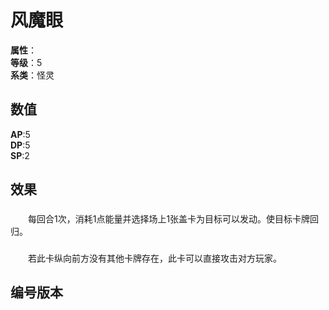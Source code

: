 <script setup lang="ts">
import CardEffectTypeAndName from "../src/commponents/CardEffectTypeAndName.vue";

let list = [
    { number: "SP03-002", url: "/packs/SP03" }
]
</script>

# 风魔眼

**属性**：<CardAttribute text="风"/><br/>
**等级**：5<br>
**系类**：怪灵

## 数值

**AP**:5<br>
**DP**:5<br>
**SP**:2

## 效果

<ClientOnly>

### <CardEffectTypeAndName type="启动" name="风涌龙息" />

&emsp;&emsp;每回合1次，消耗1点能量并选择场上1张盖卡为目标可以发动。使目标卡牌回归。

### <CardEffectTypeAndName type="永恒" name="至高飓风炮" />

&emsp;&emsp;若此卡纵向前方没有其他卡牌存在，此卡可以直接攻击对方玩家。

</ClientOnly>

## 编号版本

<CardNumberBox :list="list"/>